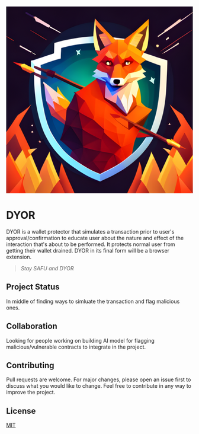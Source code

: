 ![DYOR wallet protector logo](https://github.com/Saksham010/DYOR/blob/main/assets/DYORfinal1.png)

# DYOR

DYOR is a wallet protector that simulates a transaction prior to user's approval/confirmation to educate user about the nature and effect of the interaction that's about to be performed. It protects normal user from getting their wallet drained. DYOR in its final form will be a browser extension. 
>  _Stay SAFU and DYOR_

## Project Status

In middle of finding ways to simluate the transaction and flag malicious ones. 

## Collaboration
Looking for people working on building AI model for flagging malicious/vulnerable contracts to integrate in the project.

## Contributing

Pull requests are welcome. For major changes, please open an issue first to discuss what you would like to change.
Feel free to contribute in any way to improve the project.

## License

[MIT](https://choosealicense.com/licenses/mit/)
